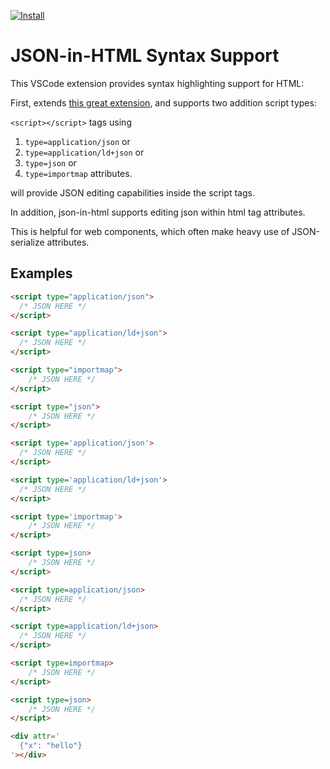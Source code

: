 [![Install](https://img.shields.io/badge/vscode-install-blue.svg)](https://marketplace.visualstudio.com/items?itemName=andersonbruceb.json-in-html)

# JSON-in-HTML Syntax Support

This VSCode extension provides syntax highlighting support for HTML:

First, extends [this great extension](https://github.com/panoply/vscode-json-script-tag), and supports two addition script types:

`<script></script>` tags using 

1.  `type=application/json` or
2.  `type=application/ld+json` or
3.  `type=json` or 
4.  `type=importmap` attributes.

will provide JSON editing capabilities inside the script tags.

In addition, json-in-html supports editing json within html tag attributes.

This is helpful for web components, which often make heavy use of JSON-serialize attributes.

## Examples

```html
<script type="application/json">
  /* JSON HERE */
</script>

<script type="application/ld+json">
  /* JSON HERE */
</script>

<script type="importmap">
    /* JSON HERE */
</script>

<script type="json">
    /* JSON HERE */
</script>

<script type='application/json'>
  /* JSON HERE */
</script>

<script type='application/ld+json'>
  /* JSON HERE */
</script>

<script type='importmap'>
    /* JSON HERE */
</script>

<script type=json>
    /* JSON HERE */
</script>

<script type=application/json>
  /* JSON HERE */
</script>

<script type=application/ld+json>
  /* JSON HERE */
</script>

<script type=importmap>
    /* JSON HERE */
</script>

<script type=json>
    /* JSON HERE */
</script>

<div attr='
  {"x": "hello"}
'></div>
```